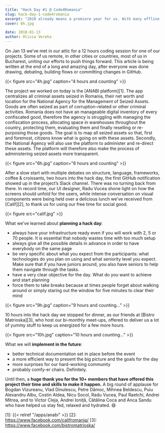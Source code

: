 ```yaml
---
title: "Hack Day #1 @ Code4Romania"
slug: hack-day-1-code4romania
excerpt: "2018 already means a premiere year for us. With many offline programs already in plan (we will definitely tell you all about them soon) we started meeting our community more often. And not just for beers, but also for coding. "
cover: 6h.jpg

date: 2018-01-13
author: Olivia Vereha
---
```


On Jan 13 we’ve met in our attic for a 12 hours coding session for one of our projects. Some of us remote, in other cities or countries, most of us in Bucharest, uniting our efforts to push things forward. This article is being written at the end of a long and amazing day, after everyone was done drawing, debating, building flows or committing changes in GitHub.

{{< figure src="4h.jpg" caption="4 hours and counting" >}}

The project we worked on today is the [ANABI platform][1]. The app centralizes all criminal assets seized in Romania, their net worth and location for the National Agency for the Management of Seized Assets. Goods are often seized as part of corruption-related or other criminal activities. Romania does not have an manageable digital inventory of every confiscated good, therefore the agency is struggling with managing the confiscation process, allocating space in warehouses throughout the country, protecting them, evaluating them and finally reselling or re-purposing those goods. The goal is to map all seized assets so that, first and foremost, citizens know what is going on with these assets. Secondly, the National Agency will also use the platform to administer and re-direct these assets. The platform will therefore also make the process of administering seized assets more transparent.

{{< figure src="6h.jpg" caption="6 hours and counting" >}}

After a slow start with multiple debates on structure, language, frameworks, coffee & croissants, two hours into the hack day, the first GitHub notification showed up in the project’s Slack channel. There was no turning back from there. In record time, our UI designer, Radu Vucea shone light on how the screens should unfold for the users, while intense conversation on visual components were being held over a delicious lunch we’ve received from [Calif][2], to thank us for using our free time for social good.

{{< figure src="calif.jpg" >}}

What we’ve learned about **planning a hack day**:

*   always have your infrastructure ready even if you will work with 2, 5 or 70 people. It is essential that nobody wastes time with too much setup
*   always give all the possible details in advance in order to have everybody on the same page
*   be very specific about what you expect from the participants: what technologies do you plan on using and what seniority level you expect. Make sure that if you have juniors around, you also have seniors to help them navigate through the tasks.
*   have a very clear objective for the day. What do you want to achieve and start planning
*   force them to take breaks because at times people forget about walking around or simply staring out the window for five minutes to clear their mind

{{< figure src="9h.jpg" caption="9 hours and counting…" >}}

10 hours into the hack day we stopped for dinner, as our friends at [Bistro Matrioska][3], who host our bi-monthly meet-ups, offered to deliver us a lot of yummy stuff to keep us energized for a few more hours.

{{< figure src="10h.jpg" caption="10 hours and counting…" >}}

What we will **implement in the future**:

*   better technical documentation set in place before the event
*   a more efficient way to present the big picture and the goals for the day
*   more surprises for our hard-working community
*   probably comfy-er chairs. Definitely.

Until then, a **huge thank you for the 10+ members that have offered this project their time and skills to make it happen.** A big round of applause for Bogdan Vizureanu, Vlad Dinulescu, Petre Dămoc, Mihnea Beldescu, Puiu Alexandru Albu, Costin Aldea, Nicu Socol, Radu Vucea, Paul Raetchi, Andrei Mitrea, and to Victor Cleja, Andrei Ioniță, Cătălina Coca and Anca Sandu who have helped us stay fed, relaxed and hydrated. :smile:


[1]: {{< relref "/apps/anabi" >}}
[2]: https://www.facebook.com/califromania/
[3]: https://www.facebook.com/bistromatrioska/
